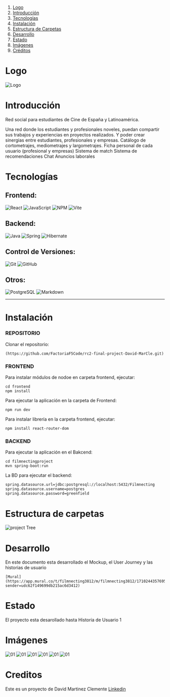 

1. [Logo](#Logo)
2. [Introducción](#Introducción)
3. [Tecnologías](#Tecnologías)
4. [Instalación](#Instalación)
5. [Estructura de Carpetas](#Estructura-de-Carpetas)
6. [Desarrollo](#Desarrollo)
7. [Estado](#Estado)
8. [Imágenes](#Imágenes)
9. [Créditos](#créditos)
 
 

# Logo
![Logo](/frontend/src/presentation/assets/logoFilmNecting.png)


# Introducción
Red social para estudiantes de Cine de España y Latinoamérica.

Una red donde los estudiantes y profesionales noveles, puedan compartir sus trabajos y experiencias en proyectos realizados. Y poder crear sinergias entre estudiantes, profesionales y empresas.
Catálogo de cortometrajes, mediometrajes y largometrajes.
Ficha personal de cada usuario (profesional y empresas)
Sistema de match
Sistema de recomendaciones
Chat
Anuncios laborales


# Tecnologías

## Frontend:
![React](https://img.shields.io/badge/React-20232A?style=for-the-badge&logo=react&logoColor=61DAFB)
![JavaScript](https://img.shields.io/badge/JavaScript-323330?style=for-the-badge&logo=javascript&logoColor=F7DF1E)
![NPM](https://img.shields.io/badge/npm-CB3837?style=for-the-badge&logo=npm&logoColor=white)
![Vite ](https://img.shields.io/badge/Vite-B73BFE?style=for-the-badge&logo=vite&logoColor=FFD62E)

## Backend:
![Java](https://img.shields.io/badge/java-%23ED8B00.svg?style=for-the-badge&logo=openjdk&logoColor=white)
![Spring](https://img.shields.io/badge/Spring-6DB33F?style=for-the-badge&logo=spring&logoColor=white)
![Hibernate](https://img.shields.io/badge/Hibernate-59666C?style=for-the-badge&logo=Hibernate&logoColor=white)

## Control de Versiones:
![Git](https://img.shields.io/badge/git-%23F05033.svg?style=for-the-badge&logo=git&logoColor=white) ![GitHub](https://img.shields.io/badge/GitHub-100000?style=for-the-badge&logo=github&logoColor=white)

## Otros:
![PostgreSQL](    https://img.shields.io/badge/PostgreSQL-316192?style=for-the-badge&logo=postgresql&logoColor=white)
![Markdown](https://img.shields.io/badge/markdown-%23000000.svg?style=for-the-badge&logo=markdown&logoColor=white)


---

# Instalación

### REPOSITORIO

Clonar el repositorio:

```
(https://github.com/FactoriaF5Code/rc2-final-project-David-MarCle.git)

```


### FRONTEND
Para instalar módulos de nodoe en carpeta frontend, ejecutar:

```
cd frontend
npm install 
```
Para ejecutar la aplicación en la carpeta de Frontend:
```
npm run dev
```

Para instalar librería en la carpeta frontend, ejecutar:
```
npm install react-router-dom

```

### BACKEND
Para ejecutar la aplicación en el Bakcend:
```
cd filmnectingproject 
mvn spring-boot:run
```
La BD para ejecutar el backend:

```
spring.datasource.url=jdbc:postgresql://localhost:5432/Filmnecting
spring.datasource.username=postgres
spring.datasource.password=greenfield
```



# Estructura de carpetas

![project Tree](/frontend/src/presentation/assets/ProjectTree.png)

# Desarrollo

En este documento esta desarrollado el Mockup, el User Journey y las historias de usuario

```
[Mural](https://app.mural.co/t/filmnecting3812/m/filmnecting3812/1710244357695/76e0dccd272de465e0935e20d4bb9fe9ff9040c0?sender=udc62f149699db215ac6d3412)
```

# Estado
El proyecto esta desarollado hasta Historia de Usuario 1

# Imágenes

![01](/frontend/public/img/HeroCTA.jpg)
![01](/frontend/public/img/Cards.jpg)
![01](/frontend/public/img/FilmsPage.jpg)
![01](/frontend/public/img/FilmsList.jpg)
![01](/frontend/public/img/Showfilms.jpg)
![01](/frontend/public/img/Login.jpg)


# Creditos

Este es un proyecto de David Martinez Clemente
[Linkedin](https://www.linkedin.com/in/david-martinez-clemente-fullstack-developer/)

